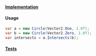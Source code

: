 
#### [Implementation](https://github.com/Timmoth/DsaDotnet/blob/main/DsaDotnet/Geometry/Circle.cs)

#### Usage
```cs
var a = new Circle(Vector2.One, 1.0f);
var b = new Circle(Vector2.Zero, 1.0f);
var intersects = a.Intersects(b);
```

#### [Tests](https://github.com/Timmoth/DsaDotnet/blob/main/Tests/Geometry/CircleTests.cs)